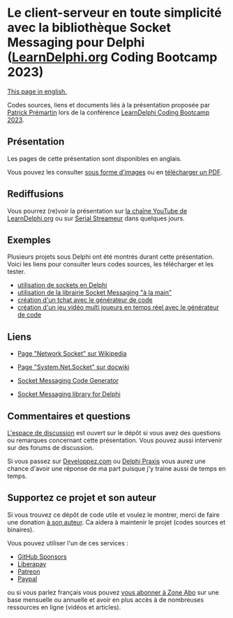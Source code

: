 # Le client-serveur en toute simplicité avec la bibliothèque Socket Messaging pour Delphi ([LearnDelphi.org](https://learndelphi.org) Coding Bootcamp 2023)

[This page in english.](README.md)

Codes sources, liens et documents liés à la présentation proposée par [Patrick Prémartin](https://fr.gravatar.com/patrickpremartinfr) lors de la conférence [LearnDelphi Coding Bootcamp 2023](https://learndelphi.org/coding-bootcamp-2023/).

## Présentation

Les pages de cette présentation sont disponibles en anglais.

Vous pouvez les consulter [sous forme d'images](./slides) ou en [télécharger un PDF](ClientServerMadeEasyInDelphi202308.pdf).

## Rediffusions

Vous pourrez (re)voir la présentation sur [la chaîne YouTube de LearnDelphi.org](https://www.youtube.com/@LearnDelphi) ou sur [Serial Streameur](https://serialstreameur.fr/learndelphiorg-coding-bootcamp-2023.html) dans quelques jours.

## Exemples

Plusieurs projets sous Delphi ont été montrés durant cette présentation. Voici les liens pour consulter leurs codes sources, les télécharger et les tester.

* [utilisation de sockets en Delphi](https://github.com/DeveloppeurPascal/Delphi-samples/tree/main/Network-Samples/01-TSocket)
* [utilisation de la librairie Socket Messaging "à la main"](https://github.com/DeveloppeurPascal/Socket-Messaging-Library/tree/main/samples/01-fmx-client-server)
* [création d'un tchat avec le générateur de code](./sample-chat)
* [création d'un jeu vidéo multi joueurs en temps réel avec le générateur de code](./sample-game)

## Liens

* [Page "Network Socket" sur Wikipedia](https://en.wikipedia.org/wiki/Network_socket)

* [Page "System.Net.Socket" sur docwiki](https://docwiki.embarcadero.com/Libraries/en/System.Net.Socket)

* [Socket Messaging Code Generator](http://smcodegenerator.olfsoftware.fr)

* [Socket Messaging library for Delphi](https://socketmessaging.developpeur-pascal.fr)

## Commentaires et questions

[L'espace de discussion](https://github.com/DeveloppeurPascal/Delphi-Coding-Bootcamp-2023/discussions) est ouvert sur le dépôt si vous avez des questions ou remarques concernant cette présentation. Vous pouvez aussi intervenir sur des forums de discussion.

Si vous passez sur [Developpez.com](https://www.developpez.net/forums/f15/environnements-developpement/delphi/) ou [Delphi Praxis](https://en.delphipraxis.net) vous aurez une chance d'avoir une réponse de ma part puisque j'y traine aussi de temps en temps.

## Supportez ce projet et son auteur

Si vous trouvez ce dépôt de code utile et voulez le montrer, merci de faire une donation [à son auteur](https://github.com/DeveloppeurPascal). Ca aidera à maintenir le projet (codes sources et binaires).

Vous pouvez utiliser l'un de ces services :

* [GitHub Sponsors](https://github.com/sponsors/DeveloppeurPascal)
* [Liberapay](https://liberapay.com/PatrickPremartin)
* [Patreon](https://www.patreon.com/patrickpremartin)
* [Paypal](https://www.paypal.com/paypalme/patrickpremartin)

ou si vous parlez français vous pouvez [vous abonner à Zone Abo](https://zone-abo.fr/nos-abonnements.php) sur une base mensuelle ou annuelle et avoir en plus accès à de nombreuses ressources en ligne (vidéos et articles).
